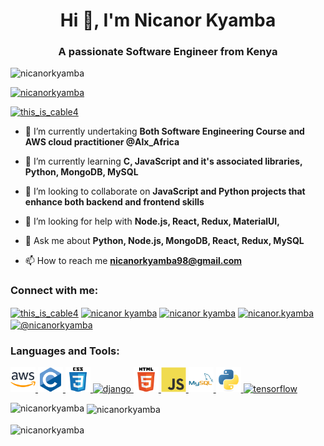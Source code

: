 <h1 align="center">Hi 👋, I'm Nicanor Kyamba</h1>
<h3 align="center">A passionate Software Engineer from Kenya</h3>

<p align="left"> <img src="https://komarev.com/ghpvc/?username=nicanorkyamba&label=Profile%20views&color=0e75b6&style=flat" alt="nicanorkyamba" /> </p>

<p align="left"> <a href="https://github.com/ryo-ma/github-profile-trophy"><img src="https://github-profile-trophy.vercel.app/?username=nicanorkyamba" alt="nicanorkyamba" /></a> </p>

<p align="left"> <a href="https://twitter.com/nicanor_kyamba" target="blank"><img src="https://img.shields.io/twitter/follow/this_is_cable4?logo=twitter&style=for-the-badge" alt="this_is_cable4" /></a> </p>

- 🔭 I’m currently undertaking **Both Software Engineering Course and AWS cloud practitioner @Alx_Africa**

- 🌱 I’m currently learning **C, JavaScript and it's associated libraries, Python, MongoDB, MySQL**

- 👯 I’m looking to collaborate on **JavaScript and Python projects that enhance both backend and frontend skills**

- 🤝 I’m looking for help with **Node.js, React, Redux, MaterialUI,**

- 💬 Ask me about **Python, Node.js, MongoDB, React, Redux, MySQL**

- 📫 How to reach me **nicanorkyamba98@gmail.com**

<h3 align="left">Connect with me:</h3>
<p align="left">
<a href="https://twitter.com/nicanor_kyamba" target="blank"><img align="center" src="https://raw.githubusercontent.com/rahuldkjain/github-profile-readme-generator/master/src/images/icons/Social/twitter.svg" alt="this_is_cable4" height="30" width="40" /></a>
<a href="https://linkedin.com/in/nicanor kyamba" target="blank"><img align="center" src="https://raw.githubusercontent.com/rahuldkjain/github-profile-readme-generator/master/src/images/icons/Social/linked-in-alt.svg" alt="nicanor kyamba" height="30" width="40" /></a>
<a href="https://fb.com/nicanor kyamba" target="blank"><img align="center" src="https://raw.githubusercontent.com/rahuldkjain/github-profile-readme-generator/master/src/images/icons/Social/facebook.svg" alt="nicanor kyamba" height="30" width="40" /></a>
<a href="https://instagram.com/nicanor.kyamba" target="blank"><img align="center" src="https://raw.githubusercontent.com/rahuldkjain/github-profile-readme-generator/master/src/images/icons/Social/instagram.svg" alt="nicanor.kyamba" height="30" width="40" /></a>
<a href="https://hashnode.com/@nicanorkyamba" target="blank"><img align="center" src="https://raw.githubusercontent.com/rahuldkjain/github-profile-readme-generator/master/src/images/icons/Social/hashnode.svg" alt="@nicanorkyamba" height="30" width="40" /></a>
</p>

<h3 align="left">Languages and Tools:</h3>
<p align="left"> <a href="https://aws.amazon.com" target="_blank" rel="noreferrer"> <img src="https://raw.githubusercontent.com/devicons/devicon/master/icons/amazonwebservices/amazonwebservices-original-wordmark.svg" alt="aws" width="40" height="40"/> </a> <a href="https://www.cprogramming.com/" target="_blank" rel="noreferrer"> <img src="https://raw.githubusercontent.com/devicons/devicon/master/icons/c/c-original.svg" alt="c" width="40" height="40"/> </a> <a href="https://www.w3schools.com/css/" target="_blank" rel="noreferrer"> <img src="https://raw.githubusercontent.com/devicons/devicon/master/icons/css3/css3-original-wordmark.svg" alt="css3" width="40" height="40"/> </a> <a href="https://www.djangoproject.com/" target="_blank" rel="noreferrer"> <img src="https://cdn.worldvectorlogo.com/logos/django.svg" alt="django" width="40" height="40"/> </a> <a href="https://www.w3.org/html/" target="_blank" rel="noreferrer"> <img src="https://raw.githubusercontent.com/devicons/devicon/master/icons/html5/html5-original-wordmark.svg" alt="html5" width="40" height="40"/> </a> <a href="https://developer.mozilla.org/en-US/docs/Web/JavaScript" target="_blank" rel="noreferrer"> <img src="https://raw.githubusercontent.com/devicons/devicon/master/icons/javascript/javascript-original.svg" alt="javascript" width="40" height="40"/> </a> <a href="https://www.mysql.com/" target="_blank" rel="noreferrer"> <img src="https://raw.githubusercontent.com/devicons/devicon/master/icons/mysql/mysql-original-wordmark.svg" alt="mysql" width="40" height="40"/> </a> <a href="https://www.python.org" target="_blank" rel="noreferrer"> <img src="https://raw.githubusercontent.com/devicons/devicon/master/icons/python/python-original.svg" alt="python" width="40" height="40"/> </a> <a href="https://www.tensorflow.org" target="_blank" rel="noreferrer"> <img src="https://www.vectorlogo.zone/logos/tensorflow/tensorflow-icon.svg" alt="tensorflow" width="40" height="40"/> </a> </p>

<p><img align="left" src="https://github-readme-stats.vercel.app/api/top-langs?username=nicanorkyamba&show_icons=true&locale=en&layout=compact" alt="nicanorkyamba" /></p>

<p>&nbsp;<img align="center" src="https://github-readme-stats.vercel.app/api?username=nicanorkyamba&show_icons=true&locale=en" alt="nicanorkyamba" /></p>

<p><img align="center" src="https://github-readme-streak-stats.herokuapp.com/?user=nicanorkyamba&" alt="nicanorkyamba" /></p>

